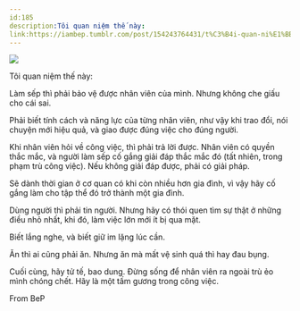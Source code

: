 ```yaml
---
id:185
description:Tôi quan niệm thế này:
link:https://iambep.tumblr.com/post/154243764431/t%C3%B4i-quan-ni%E1%BB%87m-th%E1%BA%BF-n%C3%A0y-l%C3%A0m-s%E1%BA%BFp-th%C3%AC-ph%E1%BA%A3i-b%E1%BA%A3o-v%E1%BB%87
---
```


![](https://64.media.tumblr.com/122be1fc1dfc31b6e3d96382cfd16973/tumblr_ohx3ni12M51u3a9rjo1_1280.jpg)

Tôi quan niệm thế này:

Làm sếp thì phải bảo vệ được nhân viên của mình. Nhưng không che giấu cho
cái sai.

Phải biết tính cách và năng lực của từng nhân viên, như vậy khi trao đổi,
nói chuyện mới hiệu quả, và giao được đúng việc cho đúng người.

Khi nhân viên hỏi về công việc, thì phải trả lời được. Nhân viên có quyền
thắc mắc, và người làm sếp cố gắng giải đáp thắc mắc đó (tất nhiên, trong
phạm trù công việc). Nếu không giải đáp được, phải có giải pháp.

Sẽ dành thời gian ở cơ quan có khi còn nhiều hơn gia đình, vì vậy hãy cố
gắng làm cho tập thể đó trở thành một gia đình.

Dùng người thì phải tin người. Nhưng hãy có thói quen tìm sự thật ở những
điều nhỏ nhất, khi đó, làm việc lớn mới ít bị qua mặt.

Biết lắng nghe, và biết giữ im lặng lúc cần.

Ăn thì ai cũng phải ăn. Nhưng ăn mà mất vệ sinh quá thì hay đau bụng.

Cuối cùng, hãy tử tế, bao dung. Đừng sống để nhân viên ra ngoài trù ẻo mình
chóng chết. Hãy là một tấm gương trong công việc.

From BeP